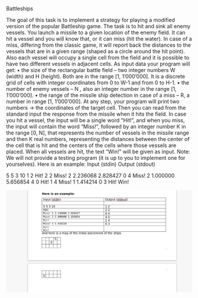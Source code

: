 Battleships

The goal of this task is to implement a strategy for playing a modified version of the popular Battleship game. 
The task is to hit and sink all enemy vessels. You launch a missile to a given location of the enemy field. It can hit a vessel and you will know that, or it can miss (hit the water). In case of a miss, differing from the classic game, it will report back the distances to the vessels that are in a given range (shaped as a circle around the hit point). Also each vessel will occupy a single cell from the field and it is possible to have two different vessels in adjacent cells.
As input data your program will get:
    • the size of the rectangular battle field – two integer numbers W (width) and H (height). Both are in the range [1, 1’000’000]. It is a discrete grid of cells with integer coordinates from 0 to W-1 and from 0 to H-1.
    • the number of enemy vessels – N , also an integer number in the range [1, 1’000’000].
    • the range of the missile ship detection in case of a miss – R, a number in range [1, 1’000’000].
At any step, your program will print two numbers -> the coordinates of the target cell. Then you can read from the standard input the response from the missile when it hits the field. In case you hit a vessel, the input will be a single word “Hit!”, and when you miss, the input will contain the word “Miss!”, followed by an integer number К in the range [0, N], that represents the number of vessels in the missile range and then К real numbers, representing the distances between the center of the cell that is hit and the centers of the cells where those vessels are placed. When all vessels are hit, the text “Win!” will be given as input.
Note: We will not provide a testing program (it is up to you to implement one for yourselves).
Here is an example:
Input (stdin)
Output (stdout)


5 5 3 10
1 2
Hit!
2 2
Miss! 2 2.236068 2.828427
0 4
Miss! 2 1.000000 5.656854
4 0
Hit!
1 4
Miss! 1 1.414214
0 3
Hit!
Win!


![alt text](image.png)